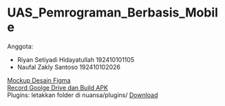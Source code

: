 # UAS_Pemrograman_Berbasis_Mobile

Anggota:
<ul>
  <li>Riyan Setiyadi Hidayatullah 192410101105</li>
  <li>Naufal Zakly Santoso 192410102026</li>
</ul>

<a href="https://www.figma.com/file/sQGNfgeH9icLtkG2RB27kX/UAS-Pemro-Mobile?node-id=0%3A1" target="_blank">Mockup Desain Figma</a><br>
<a href="https://drive.google.com/drive/folders/1h3hHV6Wil7iy5cs8ZXrxMT50yMvyHD8x" target="_blank">Record Goolge Drive dan Build APK</a><br>
Plugins: letakkan folder di nuansa/plugins/ <a href="https://drive.google.com/drive/folders/1mc4_93yXhvOHVipBhZQBL2ciBxMF_63v?usp=sharing" target="_blank">Download</a>

